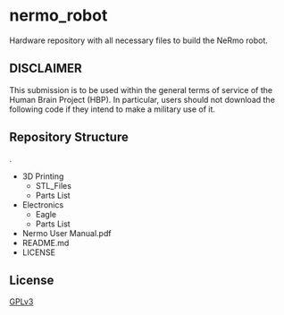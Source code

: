# nermo_robot
 Hardware repository with all necessary files to build the NeRmo robot.

## DISCLAIMER

 This submission is to be used within the general terms of service of the Human Brain Project (HBP). In particular, users should not download the following code if they intend to make a military use of it.

## Repository Structure
.
* 3D Printing
	* STL_Files
	* Parts List
* Electronics
	* Eagle
	* Parts List
* Nermo User Manual.pdf
* README.md
* LICENSE

## License
[GPLv3](https://fsf.org/)
